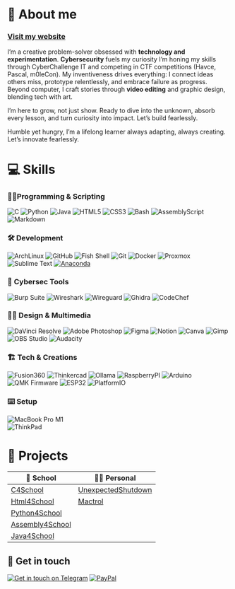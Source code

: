 
# 👋 About me
### [Visit my website](https://franciuto.com)
I’m a creative problem-solver obsessed with **technology and experimentation**. **Cybersecurity** fuels my curiosity I’m honing my skills through  CyberChallenge IT  and competing in  CTF competitions  (Havce, Pascal, m0leCon). My inventiveness drives everything: I connect ideas others miss, prototype relentlessly, and embrace failure as progress. Beyond computer, I craft stories through **video editing** and graphic design, blending tech with art.

I’m here to grow, not just show. Ready to dive into the unknown, absorb every lesson, and turn curiosity into impact. Let’s build fearlessly.

Humble yet hungry, I’m a lifelong learner always adapting, always creating. Let’s innovate fearlessly.

# 💻 Skills  
### 👨‍💻**Programming & Scripting**  
![C](https://img.shields.io/badge/c-%2300599C.svg?style=for-the-badge&logo=c&logoColor=white)
![Python](https://img.shields.io/badge/python-3670A0?style=for-the-badge&logo=python&logoColor=ffdd54)
![Java](https://img.shields.io/badge/Java-ED8B00?logo=openjdk&logoColor=white&style=for-the-badge)
![HTML5](https://img.shields.io/badge/HTML-E34F26?style=for-the-badge&logo=html5&logoColor=white)
![CSS3](https://img.shields.io/badge/CSS-1572B6?style=for-the-badge&logo=css3&logoColor=white)
![Bash](https://img.shields.io/badge/bash-%23121011.svg?style=for-the-badge&logo=gnu-bash&logoColor=white)
![AssemblyScript](https://img.shields.io/badge/assembly-%23000000.svg?style=for-the-badge&logo=assemblyscript&logoColor=white)
![Markdown](https://img.shields.io/badge/markdown-%23000000.svg?style=for-the-badge&logo=markdown&logoColor=white)

### 🛠️ **Development**  
![ArchLinux](https://img.shields.io/badge/Arch%20Linux-%230C8BDC?style=for-the-badge&logo=arch-linux&logoColor=white)
![GitHub](https://img.shields.io/badge/github-%23121011.svg?style=for-the-badge&logo=github&logoColor=white)
![Fish Shell](https://img.shields.io/badge/Fish%20Shell-4B8BBE?style=for-the-badge&logo=fish-shell&logoColor=white)
![Git](https://img.shields.io/badge/git-%23F05033.svg?style=for-the-badge&logo=git&logoColor=white)
![Docker](https://img.shields.io/badge/docker-%230db7ed.svg?style=for-the-badge&logo=docker&logoColor=white)
![Proxmox](https://img.shields.io/badge/Proxmox-E57000?logo=proxmox&logoColor=white&style=for-the-badge)
![Sublime Text](https://img.shields.io/badge/Sublime_Text-%23575757.svg?style=for-the-badge&logo=sublime-text&logoColor=important) [![Anaconda](https://img.shields.io/badge/Anaconda-44A833?style=for-the-badge&logo=anaconda&logoColor=white)](https://www.anaconda.com/)

### 🔐 **Cybersec Tools**  
![Burp Suite](https://img.shields.io/badge/Burp%20Suite-FF6F00?style=for-the-badge&logo=burp-suite&logoColor=white)
![Wireshark](https://img.shields.io/badge/Wireshark-1679A7?style=for-the-badge&logo=wireshark&logoColor=white)
![Wireguard](https://img.shields.io/badge/wireguard-%2388171A.svg?style=for-the-badge&logo=wireguard&logoColor=white)
![Ghidra](https://img.shields.io/badge/ghidra-000000?style=for-the-badge&logo=redragon&logoColor=white)
![CodeChef](https://img.shields.io/badge/CyberChef-5B4638?style=for-the-badge&logo=codechef&logoColor=white)

### 🧑‍🎨 **Design & Multimedia**  
![DaVinci Resolve](https://img.shields.io/static/v1?style=for-the-badge&message=DaVinci+Resolve&color=233A51&logo=DaVinci+Resolve&logoColor=FFFFFF&label=)
![Adobe Photoshop](https://img.shields.io/badge/adobe%20photoshop-%2331A8FF.svg?style=for-the-badge&logo=adobe%20photoshop&logoColor=white)
![Figma](https://img.shields.io/badge/figma-%23F24E1E.svg?style=for-the-badge&logo=figma&logoColor=white)
![Notion](https://img.shields.io/badge/Notion-000000?style=for-the-badge&logo=notion&logoColor=white)
![Canva](https://img.shields.io/badge/Canva-%2300C4CC.svg?style=for-the-badge&logo=Canva&logoColor=white)
![Gimp](https://img.shields.io/badge/Gimp-657D8B?style=for-the-badge&logo=gimp&logoColor=FFFFFF)
![OBS Studio](https://img.shields.io/badge/OBS%20Studio-302E31?style=for-the-badge&logo=obsstudio&logoColor=white)
![Audacity](https://img.shields.io/badge/Audacity-000000?style=for-the-badge&logo=audacity&logoColor=white)

### 🏗️ **Tech & Creations** 
![Fusion360](https://img.shields.io/badge/Fusion%20360-FFB000?style=for-the-badge&logo=autodesk&logoColor=white)
![Thinkercad](https://img.shields.io/badge/Tinkercad-FF5722?style=for-the-badge&logo=tinkercad&logoColor=white)
![Ollama](https://img.shields.io/badge/Ollama-101010?style=for-the-badge&logo=ollama&logoColor=white)
![RaspberryPI](https://img.shields.io/badge/Raspberry%20Pi-C51A4A?style=for-the-badge&logo=raspberrypi&logoColor=white)
![Arduino](https://img.shields.io/badge/Arduino-00878F?style=for-the-badge)
![QMK Firmware](https://img.shields.io/badge/QMK%20Firmware-000000?style=for-the-badge&logo=qmk&logoColor=white)
![ESP32](https://img.shields.io/badge/Platform-ESP32-00979D?style=for-the-badge&logo=espressif&logoColor=white)
![PlatformIO](https://img.shields.io/badge/PlatformIO-FF6A00?logo=platformio&logoColor=white&style=for-the-badge)




### ⌨️ **Setup**  
![MacBook Pro M1](https://img.shields.io/badge/MacBook%20Pro%20M1-555555?style=for-the-badge&logo=apple&logoColor=white)  
![ThinkPad](https://img.shields.io/badge/ThinkPad_t490s-555555?style=for-the-badge&logo=lenovo&logoColor=white)

# 🧰 Projects
| 🏫 School | 🧑‍💻 Personal |
|-----------|----------|
|[C4School](https://github.com/Franciuto/C4SChool)|[UnexpectedShutdown](https:/github.com/Franciuto/UnexpectedShutdown)|
|[Html4School](https://github.com/Franciuto/Html4School)| [Mactrol](https://github.com/Franciuto/Mactrol)|
|[Python4School](https://github.com/Franciuto/Python4School)||
|[Assembly4School](https://github.com/Franciuto/Assembly4School)||
|[Java4School](https://github.com/Franciuto/Java4School)||


## 📲 Get in touch
[![Get in touch on Telegram](https://img.shields.io/badge/Telegram-0088cc?style=for-the-badge&logo=telegram&logoColor=white)](https://t.me/franciuto)
[![PayPal](https://img.shields.io/badge/PayPal-00457C?style=for-the-badge&logo=paypal&logoColor=white)](https://paypal.me/franciuto) 
